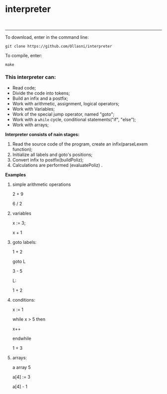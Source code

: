 # interpreter


<cut />
<br clear = "left">

---
To download, enter in the command line: 
```
git clone https://github.com/Ollasni/interpreter
```
To compile, enter: 
```
make
```
### This interpreter can:
 * Read code;
 * Divide the code into tokens;
 * Build an infix and a postfix;
 * Work with arithmetic, assignment, logical operators;
 * Work with Variables;
 * Work of the special jump operator, named "goto";
 * Work with a `while` cycle, conditional statements("if", "else");
 * Work with arrays;



**Interpreter consists of nain stages:**
1. Read the source code of the program, create an infix(parseLexem function);
2. Initialize all labels and goto's positions;
3. Convert infix to postfix(buildPoliz);
5. Calculations are performed (evaluatePoliz) .

**Examples**

1. simple arithmetic operations
	
	2 + 9
	
	6 / 2
2. variables

	x := 3;
	
	x + 1
3. goto labels:
	
	1 + 2
	
	goto L
	
	3 - 5
	
	L:
	
	1 + 2
4. conditions:
	
	x := 1
	
	while x > 5 then
	
	x++
	
	endwhile
	
	1 + 3
5. arrays:
	
	a array 5
	
	a[4] := 3
	
	a[4] - 1

